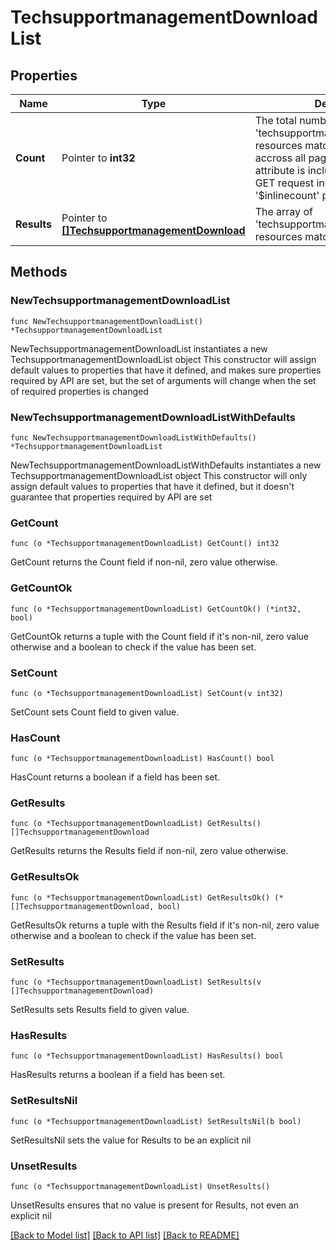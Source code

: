 # TechsupportmanagementDownloadList

## Properties

Name | Type | Description | Notes
------------ | ------------- | ------------- | -------------
**Count** | Pointer to **int32** | The total number of &#39;techsupportmanagement.Download&#39; resources matching the request, accross all pages. The &#39;Count&#39; attribute is included when the HTTP GET request includes the &#39;$inlinecount&#39; parameter. | [optional] 
**Results** | Pointer to [**[]TechsupportmanagementDownload**](techsupportmanagement.Download.md) | The array of &#39;techsupportmanagement.Download&#39; resources matching the request. | [optional] 

## Methods

### NewTechsupportmanagementDownloadList

`func NewTechsupportmanagementDownloadList() *TechsupportmanagementDownloadList`

NewTechsupportmanagementDownloadList instantiates a new TechsupportmanagementDownloadList object
This constructor will assign default values to properties that have it defined,
and makes sure properties required by API are set, but the set of arguments
will change when the set of required properties is changed

### NewTechsupportmanagementDownloadListWithDefaults

`func NewTechsupportmanagementDownloadListWithDefaults() *TechsupportmanagementDownloadList`

NewTechsupportmanagementDownloadListWithDefaults instantiates a new TechsupportmanagementDownloadList object
This constructor will only assign default values to properties that have it defined,
but it doesn't guarantee that properties required by API are set

### GetCount

`func (o *TechsupportmanagementDownloadList) GetCount() int32`

GetCount returns the Count field if non-nil, zero value otherwise.

### GetCountOk

`func (o *TechsupportmanagementDownloadList) GetCountOk() (*int32, bool)`

GetCountOk returns a tuple with the Count field if it's non-nil, zero value otherwise
and a boolean to check if the value has been set.

### SetCount

`func (o *TechsupportmanagementDownloadList) SetCount(v int32)`

SetCount sets Count field to given value.

### HasCount

`func (o *TechsupportmanagementDownloadList) HasCount() bool`

HasCount returns a boolean if a field has been set.

### GetResults

`func (o *TechsupportmanagementDownloadList) GetResults() []TechsupportmanagementDownload`

GetResults returns the Results field if non-nil, zero value otherwise.

### GetResultsOk

`func (o *TechsupportmanagementDownloadList) GetResultsOk() (*[]TechsupportmanagementDownload, bool)`

GetResultsOk returns a tuple with the Results field if it's non-nil, zero value otherwise
and a boolean to check if the value has been set.

### SetResults

`func (o *TechsupportmanagementDownloadList) SetResults(v []TechsupportmanagementDownload)`

SetResults sets Results field to given value.

### HasResults

`func (o *TechsupportmanagementDownloadList) HasResults() bool`

HasResults returns a boolean if a field has been set.

### SetResultsNil

`func (o *TechsupportmanagementDownloadList) SetResultsNil(b bool)`

 SetResultsNil sets the value for Results to be an explicit nil

### UnsetResults
`func (o *TechsupportmanagementDownloadList) UnsetResults()`

UnsetResults ensures that no value is present for Results, not even an explicit nil

[[Back to Model list]](../README.md#documentation-for-models) [[Back to API list]](../README.md#documentation-for-api-endpoints) [[Back to README]](../README.md)


